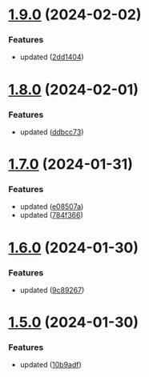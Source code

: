 # [1.9.0](https://github.com/manthanank/backend-app/compare/v1.8.0...v1.9.0) (2024-02-02)


### Features

* updated ([2dd1404](https://github.com/manthanank/backend-app/commit/2dd1404efc70fe2ca16e51a1285d6a887056da82))



# [1.8.0](https://github.com/manthanank/backend-app/compare/v1.7.0...v1.8.0) (2024-02-01)


### Features

* updated ([ddbcc73](https://github.com/manthanank/backend-app/commit/ddbcc73a04057c37ae9fd3d4fb491a30fc3a0555))



# [1.7.0](https://github.com/manthanank/backend-app/compare/v1.6.0...v1.7.0) (2024-01-31)


### Features

* updated ([e08507a](https://github.com/manthanank/backend-app/commit/e08507adb916d4d0131b9e496d41d1b020c1b377))
* updated ([784f366](https://github.com/manthanank/backend-app/commit/784f366e9bf2c9606c47cccf1df4cfa3e68cc347))



# [1.6.0](https://github.com/manthanank/backend-app/compare/v1.5.0...v1.6.0) (2024-01-30)


### Features

* updated ([9c89267](https://github.com/manthanank/backend-app/commit/9c89267f5d9556f6f4771ae317fbd7313b32539c))



# [1.5.0](https://github.com/manthanank/backend-app/compare/v1.4.0...v1.5.0) (2024-01-30)


### Features

* updated ([10b9adf](https://github.com/manthanank/backend-app/commit/10b9adfe565b6e2129d749b8ac939f2647ea3b5a))



